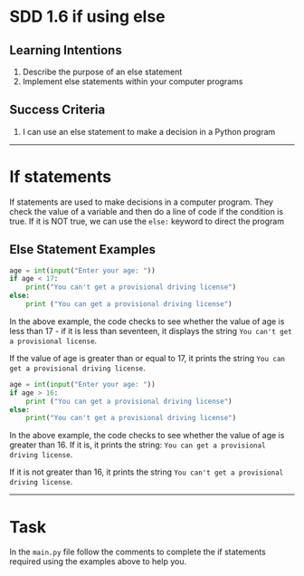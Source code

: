 # SDD 1.6 if using else

## Learning Intentions
  1. Describe the purpose of an else statement
  2. Implement else statements within your computer programs
## Success Criteria
1. I can use an else statement to make a decision in a Python program
---

# If statements 
If statements are used to make decisions in a computer program. They check the value of a variable and then do a line of code if the condition is true. If it is NOT true, we can use the `else:` keyword to direct the program


## Else Statement Examples

```python
age = int(input("Enter your age: "))
if age < 17:
	print("You can't get a provisional driving license")
else:
	print ("You can get a provisional driving license")
```

In the above example, the code checks to see whether the value of age is less than 17 - if it is less than seventeen, it displays the string `You can't get a provisional license`. 

If the value of age is greater than or equal to 17, it prints the string `You can get a provisional driving license`.

```python
age = int(input("Enter your age: "))
if age > 16:
	print ("You can get a provisional driving license")
else:
	print("You can't get a provisional driving license")
```
In the above example, the code checks to see whether the value of age is greater than 16. If it is, it prints the string: `You can get a provisional driving license`.

If it is not greater than 16, it prints the string `You can't get a provisional driving license`.

---

# Task
In the `main.py` file follow the comments to complete the if statements required using the examples above to help you. 
